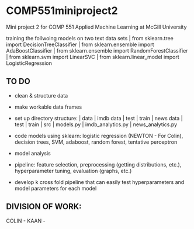 # COMP551miniproject2
Mini project 2 for COMP 551 Applied Machine Learning at McGill University

training the follwoing models on two text data sets
    | from sklearn.tree import DecisionTreeClassifier
    | from sklearn.ensemble import AdaBoostClassifier
    | from sklearn.ensemble import RandomForestClassifier
    | from sklearn.svm import LinearSVC
    | from sklearn.linear_model import LogisticRegression
    
## TO DO 
- clean & structure data
- make workable data frames 
- set up directory structure:
    | data 
        | imdb data
            | test 
            | train
        | news data
            | test
            | train
    | src 
        | models.py 
        | imdb_analytics.py
        | news_analytics.py
  
 - code models using sklearn: logistic regression (NEWTON - For Colin), decision trees, SVM, adaboost, random forest, tentative perceptron
 - model analysis 
 - pipeline: feature selection, preprocessing (getting distributions, etc.), hyperparameter tuning, evaluation (graphs, etc.)
 - develop k cross fold pipeline that can easily test hyperparameters and model parameters for each model 

## DIVISION OF WORK: 
COLIN - 
KAAN - 

